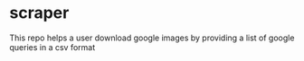 # scraper

This repo helps a user download google images by providing a list of google queries in a csv format